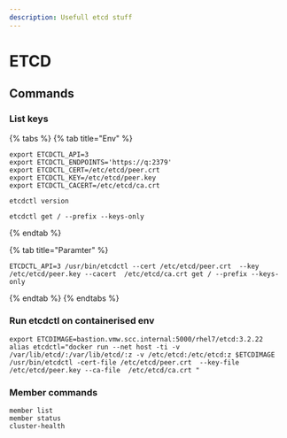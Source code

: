 ```yaml
---
description: Usefull etcd stuff
---
```


# ETCD

## Commands

### List keys

{% tabs %}
{% tab title="Env" %}
```text
export ETCDCTL_API=3
export ETCDCTL_ENDPOINTS='https://q:2379'
export ETCDCTL_CERT=/etc/etcd/peer.crt
export ETCDCTL_KEY=/etc/etcd/peer.key 
export ETCDCTL_CACERT=/etc/etcd/ca.crt

etcdctl version

etcdctl get / --prefix --keys-only
```
{% endtab %}

{% tab title="Paramter" %}
```
ETCDCTL_API=3 /usr/bin/etcdctl --cert /etc/etcd/peer.crt  --key /etc/etcd/peer.key --cacert  /etc/etcd/ca.crt get / --prefix --keys-only

```
{% endtab %}
{% endtabs %}

### Run etcdctl on containerised env

```text
export ETCDIMAGE=bastion.vmw.scc.internal:5000/rhel7/etcd:3.2.22 
alias etcdctl="docker run --net host -ti -v /var/lib/etcd/:/var/lib/etcd/:z -v /etc/etcd:/etc/etcd:z $ETCDIMAGE /usr/bin/etcdctl -cert-file /etc/etcd/peer.crt  --key-file /etc/etcd/peer.key --ca-file  /etc/etcd/ca.crt "
```

### Member commands

```text
member list
member status
cluster-health
```

